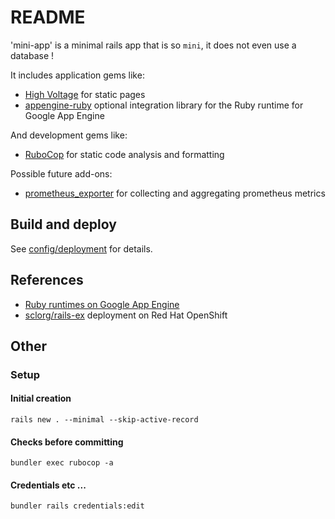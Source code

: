 # README

'mini-app' is a minimal rails app that is so `mini`, it does not even use a database !

It includes application gems like:

* [High Voltage](https://github.com/thoughtbot/high_voltage) for static pages
* [appengine-ruby](https://github.com/GoogleCloudPlatform/appengine-ruby) optional integration library for the Ruby runtime for Google App Engine

And development gems like:

* [RuboCop](https://github.com/rubocop/rubocop) for static code analysis and formatting

Possible future add-ons:

* [prometheus_exporter](https://github.com/thoughtbot/prometheus_exporter) for collecting and aggregating prometheus metrics


## Build and deploy

See [config/deployment](config/deployment) for details.


## References

* [Ruby runtimes on Google App Engine](https://cloud.google.com/appengine/docs/standard/ruby/runtime)
* [sclorg/rails-ex](https://github.com/sclorg/rails-ex) deployment on Red Hat OpenShift


## Other

### Setup

#### Initial creation

```shell
rails new . --minimal --skip-active-record
```

#### Checks before committing

```shell
bundler exec rubocop -a
```

#### Credentials etc ...

```shell
bundler rails credentials:edit

```

